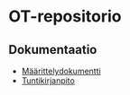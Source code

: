 # OT-repositorio

## Dokumentaatio
* [Määrittelydokumentti](https://github.com/eerorant/ot-harjoitustyo/blob/master/dokumentointi/m%C3%A4%C3%A4rittelydokumentti.md)
* [Tuntikirjanpito](https://github.com/eerorant/ot-harjoitustyo/blob/master/dokumentointi/ty%C3%B6aikakirjanpito.md)
